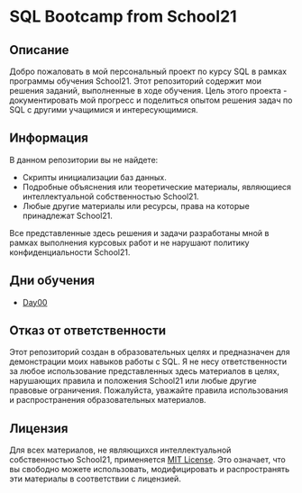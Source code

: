 # SQL Bootcamp from School21

## Описание

Добро пожаловать в мой персональный проект по курсу SQL в рамках программы обучения School21. Этот репозиторий содержит мои решения заданий, выполненные в ходе обучения. Цель этого проекта - документировать мой прогресс и поделиться опытом решения задач по SQL с другими учащимися и интересующимися.

## Информация

В данном репозитории вы не найдете:
- Скрипты инициализации баз данных.
- Подробные объяснения или теоретические материалы, являющиеся интеллектуальной собственностью School21.
- Любые другие материалы или ресурсы, права на которые принадлежат School21.

Все представленные здесь решения и задачи разработаны мной в рамках выполнения курсовых работ и не нарушают политику конфиденциальности School21.

## Дни обучения

- [Day00](src/Day00/)

## Отказ от ответственности

Этот репозиторий создан в образовательных целях и предназначен для демонстрации моих навыков работы с SQL. Я не несу ответственности за любое использование представленных здесь материалов в целях, нарушающих правила и положения School21 или любые другие правовые ограничения. Пожалуйста, уважайте правила использования и распространения образовательных материалов.

## Лицензия

Для всех материалов, не являющихся интеллектуальной собственностью School21, применяется [MIT License](LICENSE). Это означает, что вы свободно можете использовать, модифицировать и распространять эти материалы в соответствии с лицензией.